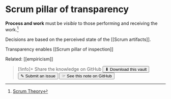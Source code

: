 # Scrum pillar of transparency

**Process and work** must be _visible_ to those performing and receiving the work.[^1]

Decisions are based on the perceived state of the [[Scrum artifacts]].

Transparency enables [[Scrum pillar of inspection]]

Related: [[empiricism]]

[^1]: [Scrum Theory](https://scrumguides.org/scrum-guide.html#scrum-theory)


> [!info]+ Share the knowledge on GitHub
> [<button>⬇ Download this vault</button>](https://github.com/mauvera94/Agile-Multiverse) [<button> ✎ Submit an issue</button>](https://github.com/mauvera94/Agile-Multiverse/issues) [<button> ☞ See this note on GitHub</button>](<https://github.com/mauvera94/Agile-Multiverse/blob/main/Agile_Multiverse/Scrum pillar of transparency.md>)